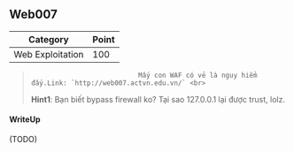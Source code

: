 ## Web007

| Category | Point |
| --- | --- |
| Web Exploitation | 100 |

>                                Mấy con WAF có vẻ là nguy hiểm đấy.Link: `http://web007.actvn.edu.vn/` <br>
> **Hint1**: Bạn biết bypass firewall ko? Tại sao 127.0.0.1 lại được trust, lolz. <br>

#### WriteUp

(TODO)

